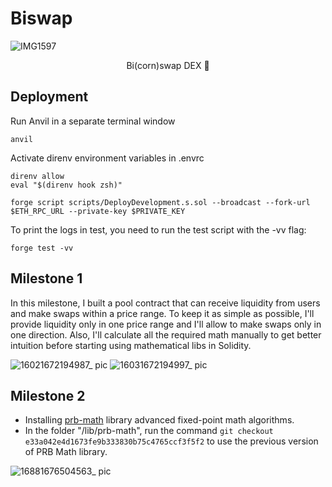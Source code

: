 # Biswap

![IMG1597](https://user-images.githubusercontent.com/118578313/209415560-832a90f4-c283-466d-8e0d-12affa878bcb.jpeg)

<p align="center">
  Bi(corn)swap DEX 🔁
</p>

## Deployment

Run Anvil in a separate terminal window

```shell
anvil
```

Activate direnv environment variables in .envrc

```shell
direnv allow
eval "$(direnv hook zsh)"
```

```shell
forge script scripts/DeployDevelopment.s.sol --broadcast --fork-url $ETH_RPC_URL --private-key $PRIVATE_KEY
```

To print the logs in test, you need to run the test script with the -vv flag:
```shell
forge test -vv
```

## Milestone 1

In this milestone, I built a pool contract that can receive liquidity from users and make swaps within a price range. To keep it as simple as possible, I'll provide liquidity only in one price range and I'll allow to make swaps only in one direction. Also, I'll calculate all the required math manually to get better intuition before starting using mathematical libs in Solidity.

![16021672194987_ pic](https://user-images.githubusercontent.com/118578313/209748898-496f03e5-cf9e-4bee-a218-6e084d9c944e.jpg)
![16031672194997_ pic](https://user-images.githubusercontent.com/118578313/209748899-08c0d6a7-bd9c-45cc-a79d-7139d0249d8c.jpg)

## Milestone 2

- Installing [prb-math](https://github.com/paulrberg/prb-math) library advanced fixed-point math algorithms.
- In the folder "/lib/prb-math", run the command `git checkout e33a042e4d1673fe9b333830b75c4765ccf3f5f2` to use the previous version of PRB Math library.

![16881676504563_ pic](https://user-images.githubusercontent.com/118578313/219220242-f7b3331f-afdb-4850-abb9-b71c835e316c.jpg)

